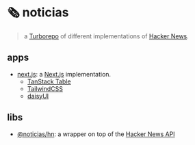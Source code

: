 # 🗞️ noticias

> a [Turborepo](https://turbo.build/repo) of different implementations of [Hacker News](https://news.ycombinator.com).

## apps

- [next.js](./apps/next.js/README.md): a [Next.js](https://nextjs.org) implementation.
  - [TanStack Table](https://tanstack.com/table/latest)
  - [TailwindCSS](https://tailwindcss.com)
  - [daisyUI](https://daisyui.com)

## libs

- [@noticias/hn](./libs/hn/README.md): a wrapper on top of the [Hacker News API](https://github.com/HackerNews/API?tab=readme-ov-file#hacker-news-api)
